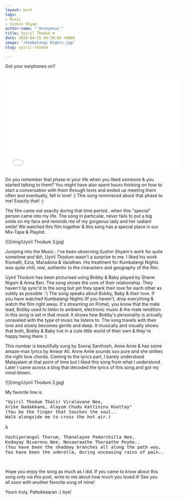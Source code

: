 ```yaml
---
layout: post
tags:
- Music
- Sushin Shyam
author-name: "'Anonymous'"
title: Uyiril Thodum ❤️
date: 2020-04-25 06:30:00 +0000
image: "/Kumbalangi Nights.jpg"
slug: uyiril-thodum

---
```

Got your earphones on?

<iframe width="560" height="315" src="[https://www.youtube.com/embed/ZKhOs_Pc_7s](https://www.youtube.com/embed/ZKhOs_Pc_7s "https://www.youtube.com/embed/ZKhOs_Pc_7s")" frameborder="0" allow="accelerometer; autoplay; encrypted-media; gyroscope; picture-in-picture" allowfullscreen></iframe>

Do you remember that phase in your life when you liked someone & you started talking to them? You might have also spent hours thinking on how to start a conversation with them through texts and ended up meeting them often and eventually, fell in love! :) This song reminisced about that phase to me! Exactly that! :)

The film came out exactly during that time period.. when this "special" person came into my life. The song in particular, never fails to put a big smile on my face and reminds me of my gorgeous lady and her radiant smile! We watched this film together & this song has a special place in our Mix-Tape & Playlist.

![](/img/Uyiril Thodum 3.jpg)

Jumping into the Music.. I've been observing Sushin Shyam's work for quite sometime and tbh, Uyiril Thodum wasn't a surprise to me.  I liked his work Kismath, Ezra, Maradona & Varathan. His treatment for Kumbalangi Nights was quite chill, real, authentic to the characters and geography of the film.

Uyiril Thodum has been picturised using Bobby & Baby played by Shane Nigam & Anna Ben. The song shows the core of their relationship. They haven't lip sync'd to the song but yet they spark their love for each other as subtly as possible :') The song speaks about Bobby, Baby & their love. If you have watched Kumbalangi Nights (If you haven't, drop everything & watch the film right away. It's streaming on Prime), you know that the male lead, Bobby used to listen to ambient, electronic music & the male rendition in this song is set in that mood. It shows how Bobby's personality is actually unraveled with the type of music he listens to. The song travels with their love and slowly becomes gentle and deep. It musically and visually shows that both, Bobby & Baby live in a cute little world of their own & they're happy being there :)

This number is beautifully sung by Sooraj Santhosh, Anne Amie & has some amaze-max lyrics by Anwar Ali. Anne Amie sounds soo pure and she strikes the right love chords. Coming to the lyrics part, I barely understood Malayalam at that point of time but I liked this song from what I understood. Later I came across a blog that decoded the lyrics of this song and got my mind-blown.

![](/img/Uyiril Thodum 2.jpg)

My favorite line is
<pre>
"Uyiril Thodum Thalir Viralavane Nee,
Arike Nadakkane, Alayum Chudu Kattininu Koottay"
(You be the finger that touches the soul..
Walk alongside me to cross the hot air.)

&

Vazhiyorangal Thorum, Thanalayee Padarchilla Nee,
Kudayay Nivarnnu Nee, Novaaraathe Thoraathe Peyke..  
(You have been the shadowy branches all along the path way,
You have been the unbrella, during unceasing rains of pain..)
</pre>
<br>

Hope you enjoy the song as much as I did. If you came to know about this song only via this post, write to me about how much you loved it! See you all soon with another favorite song of mine!

Yours truly, Pattukkaaran :) bye!